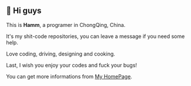 ## 👋 Hi guys 

This is **Hamm**, a programer in ChongQing, China.

It's my shit-code repositories, you can leave a message if you need some help.

Love coding, driving, designing and cooking.

Last, I wish you enjoy your codes and fuck your bugs!

You can get more informations from [My HomePage](https://hamm.cn).
